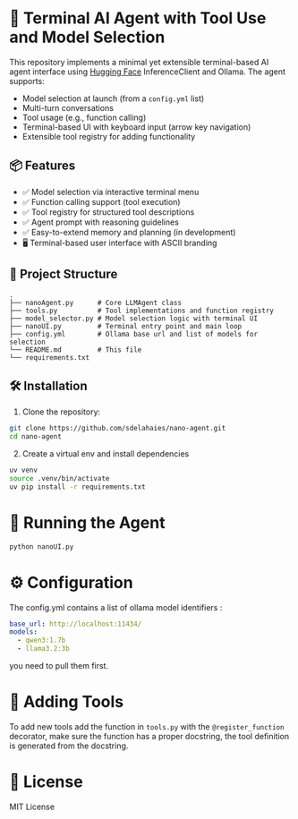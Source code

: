 # 🔧 Terminal AI Agent with Tool Use and Model Selection

This repository implements a minimal yet extensible terminal-based AI agent interface using [Hugging Face](https://huggingface.co) InferenceClient and Ollama. The agent supports:

- Model selection at launch (from a `config.yml` list)
- Multi-turn conversations
- Tool usage (e.g., function calling)
- Terminal-based UI with keyboard input (arrow key navigation)
- Extensible tool registry for adding functionality

## 📦 Features

- ✅ Model selection via interactive terminal menu
- ✅ Function calling support (tool execution)
- ✅ Tool registry for structured tool descriptions
- ✅ Agent prompt with reasoning guidelines
- ✅ Easy-to-extend memory and planning (in development)
- 🖥️ Terminal-based user interface with ASCII branding

## 📁 Project Structure
```
.
├── nanoAgent.py      # Core LLMAgent class
├── tools.py          # Tool implementations and function registry
├── model_selector.py # Model selection logic with terminal UI
├── nanoUI.py         # Terminal entry point and main loop
├── config.yml        # Ollama base url and list of models for selection
└── README.md         # This file
└── requirements.txt
```

## 🛠️ Installation

1. Clone the repository:

```bash
git clone https://github.com/sdelahaies/nano-agent.git
cd nano-agent
```

2. Create a virtual env and install dependencies

```bash
uv venv
source .venv/bin/activate
uv pip install -r requirements.txt
```

# 🚀 Running the Agent
```bash
python nanoUI.py
```

# ⚙️ Configuration
The config.yml contains a list of ollama model identifiers :
```yaml
base_url: http://localhost:11434/
models:
  - qwen3:1.7b
  - llama3.2:3b
```
you need to pull them first.


# 🧰 Adding Tools

To add new tools add the function in `tools.py` with the `@register_function` decorator, make sure the function has a proper docstring, the tool definition is generated from the docstring.

# 📌 License

MIT License